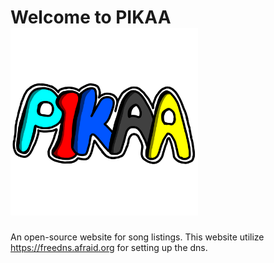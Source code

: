 # Welcome to PIKAA <img src="/media/pikaa.png" alt="PIKAA logo" style="width: 300px;">
An open-source website for song listings.
This website utilize <https://freedns.afraid.org> for setting up the dns. 
